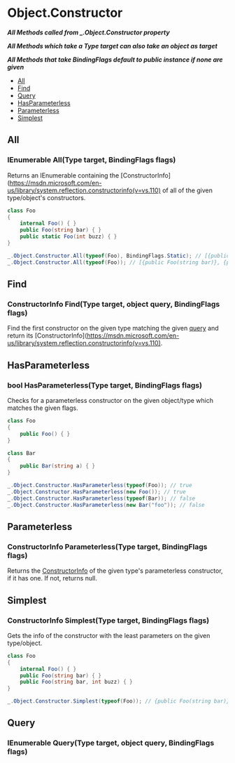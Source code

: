 # Object.Constructor
***All Methods called from _.Object.Constructor property***

***All Methods which take a Type target can also take an object as target***

***All Methods that take BindingFlags default to public instance if none are given***

- [All](#all)
- [Find](#find)
- [Query](#query)
- [HasParameterless](#hasparameterless)
- [Parameterless](#parameterless)
- [Simplest](#simplest)

## All

### IEnumerable<ConstructorInfo> All(Type target, BindingFlags flags)
Returns an IEnumerable containing the [ConstructorInfo](https://msdn.microsoft.com/en-us/library/system.reflection.constructorinfo(v=vs.110) of all of the given type/object's constructors.
```csharp
class Foo
{
    internal Foo() { }
    public Foo(string bar) { }
    public static Foo(int buzz) { }
}

_.Object.Constructor.All(typeof(Foo), BindingFlags.Static); // [{public Foo(int buzz)}]
_.Object.Constructor.All(typeof(Foo)); // [{public Foo(string bar)}, {public Foo(int buzz)}]
```

## Find

### ConstructorInfo Find(Type target, object query, BindingFlags flags)
Find the first constructor on the given type matching the given [query](./Query.md) and return its [ConstructorInfo](https://msdn.microsoft.com/en-us/library/system.reflection.constructorinfo(v=vs.110).

## HasParameterless

### bool HasParameterless(Type target, BindingFlags flags)
Checks for a parameterless constructor on the given object/type which matches the given flags.
```csharp
class Foo
{
    public Foo() { }
}

class Bar
{
    public Bar(string a) { }
}

_.Object.Constructor.HasParameterless(typeof(Foo)); // true
_.Object.Constructor.HasParameterless(new Foo()); // true
_.Object.Constructor.HasParameterless(typeof(Bar)); // false
_.Object.Constructor.HasParameterless(new Bar("foo")); // false
```

## Parameterless

### ConstructorInfo Parameterless(Type target, BindingFlags flags)
Returns the [ConstructorInfo](https://msdn.microsoft.com/en-us/library/system.reflection.constructorinfo(v=vs.110).aspx) of the given type's parameterless constructor, if it has one. If not, returns null.

## Simplest

### ConstructorInfo Simplest(Type target, BindingFlags flags)
Gets the info of the constructor with the least parameters on the given type/object.
```csharp
class Foo
{
    internal Foo() { }
    public Foo(string bar) { }
    public Foo(string bar, int buzz) { }
}

_.Object.Constructor.Simplest(typeof(Foo)); // {public Foo(string bar)}
```

## Query

### IEnumerable<ConstructorInfo> Query(Type target, object query, BindingFlags flags)
